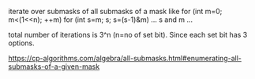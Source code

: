iterate over submasks of all submasks of a mask
like 
for (int m=0; m<(1<<n); ++m)
    for (int s=m; s; s=(s-1)&m)
 ... s and m ...

total number of iterations is 3^n (n=no of set bit). Since each set bit has 3 options.

https://cp-algorithms.com/algebra/all-submasks.html#enumerating-all-submasks-of-a-given-mask
